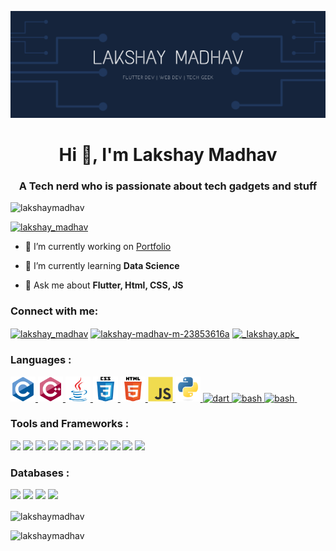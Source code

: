 <p><a  href  =  "https://www.lakshaymadhav.in">

<img  src="banner.png" alt="lakshaymadhav"/>

</a></p>

  

<h1  align="center">Hi 👋, I'm Lakshay Madhav</h1>

<h3  align="center">A Tech nerd who is passionate about tech gadgets and stuff</h3>

  

<p  align="left"> <img  src="https://komarev.com/ghpvc/?username=lakshaymadhav&label=Profile%20views&color=0e75b6&style=flat"  alt="lakshaymadhav" /> </p><p  align="left"> <a  href="https://twitter.com/lakshay_madhav"  target="blank"><img  src="https://img.shields.io/twitter/follow/lakshay_madhav?logo=twitter&style=for-the-badge"  alt="lakshay_madhav" /></a> </p>

  

- 🔭 I’m currently working on [Portfolio](https://lakshaymadhav.in)

  

- 🌱 I’m currently learning **Data Science**

  

- 💬 Ask me about **Flutter, Html, CSS, JS**

<h3  align="left">Connect with me:</h3>

<p  align="left">

<a  href="https://twitter.com/lakshay_madhav"  target="blank"><img  align="center"  src="https://img.icons8.com/plasticine/100/000000/twitter--v2.png" alt="lakshay_madhav"  height="40"  width="40" /></a> <a  href="https://linkedin.com/in/lakshay-madhav-m-23853616a"  target="blank"><img  align="center" src="https://img.icons8.com/plasticine/100/000000/linkedin.png" alt="lakshay-madhav-m-23853616a"  height="40"  width="40" /></a> <a  href="https://instagram.com/_lakshay.apk_"  target="blank"><img  align="center"  src="https://img.icons8.com/cotton/100/000000/instagram-new.png" alt="_lakshay.apk_"  height="40"  width="40" /></a>

</p>

<h3  align="left">Languages :</h3>

<p  align="left">
<a  href="https://www.cprogramming.com/"  target="_blank"> <img  src="https://raw.githubusercontent.com/devicons/devicon/master/icons/c/c-original.svg"  alt="c"  width="40"  height="40"/> </a>
 <a  href="https://www.w3schools.com/cpp/"  target="_blank"> <img  src="https://raw.githubusercontent.com/devicons/devicon/master/icons/cplusplus/cplusplus-original.svg"  alt="cplusplus"  width="40"  height="40"/> </a>
  <a  href="https://www.java.com"  target="_blank"> <img  src="https://raw.githubusercontent.com/devicons/devicon/master/icons/java/java-original.svg"  alt="java"  width="40"  height="40"/> </a>
  <a  href="https://www.w3schools.com/css/"  target="_blank"> <img  src="https://raw.githubusercontent.com/devicons/devicon/master/icons/css3/css3-original-wordmark.svg"  alt="css3"  width="40"  height="40"/> </a> 
  <a  href="https://www.w3.org/html/"  target="_blank"> <img  src="https://raw.githubusercontent.com/devicons/devicon/master/icons/html5/html5-original-wordmark.svg"  alt="html5"  width="40"  height="40"/> </a> 
  <a  href="https://developer.mozilla.org/en-US/docs/Web/JavaScript"  target="_blank"> <img src="https://raw.githubusercontent.com/devicons/devicon/master/icons/javascript/javascript-original.svg"  alt="javascript"  width="40"  height="40"/> 
  <a  href="https://www.python.org"  target="_blank"> <img  src="https://raw.githubusercontent.com/devicons/devicon/master/icons/python/python-original.svg"  alt="python"  width="40"  height="40"/> </a> 
 <a  href="https://dart.dev"  target="_blank"> <img  src="https://www.vectorlogo.zone/logos/dartlang/dartlang-icon.svg"  alt="dart"  width="40"  height="40"/> </a> 
  <a  href="https://www.gnu.org/software/bash/"  target="_blank"> <img  src="https://www.vectorlogo.zone/logos/gnu_bash/gnu_bash-icon.svg"  alt="bash"  width="40"  height="40"/> </a> 
  <a  href="https://developer.mozilla.org/en-US/docs/Web/XML/XML_introduction"  target="_blank"> <img  src="https://img.icons8.com/officel/40/000000/xml-file.png"  alt="bash"  width="40"  height="40"/> </a> 
  <img />
</p>
  
 <h3  align="left">Tools and Frameworks :</h3>

<p  align="left">
<img src="https://img.icons8.com/plasticine/40/000000/visual-studio-code-2019.png"/>
<img src="https://img.icons8.com/fluent/40/000000/android-os.png"/>
<img src="https://img.icons8.com/office/40/000000/console.png"/>
<img src="https://img.icons8.com/color/40/000000/git.png"/>
<img src="https://img.icons8.com/ios-filled/40/000000/bitbucket.png"/>
<img src="https://img.icons8.com/color/40/000000/bootstrap.png"/>
<img src="https://img.icons8.com/color/40/000000/flutter.png"/>
<img src="https://img.icons8.com/color/40/000000/nodejs.png"/>
<img src="https://img.icons8.com/plasticine/40/000000/discord-logo.png"/>
<img src="https://img.icons8.com/color/40/000000/linux.png"/>
<img src="https://img.icons8.com/color/40/000000/figma.png"/>
</p>
<h3  align="left">Databases :</h3>

<p  align="left">
<img src="https://img.icons8.com/color/40/000000/firebase.png"/>
<img src="https://img.icons8.com/color/40/000000/mysql-logo.png"/>
<img src="https://img.icons8.com/color/40/000000/mongodb.png"/>
<img src="https://img.icons8.com/pastel-glyph/40/000000/api--v2.png"/>

</p>
 

  

<p><img  align="center"  src="https://github-readme-stats.vercel.app/api?username=lakshaymadhav&show_icons=true&locale=en"  alt="lakshaymadhav"/></p>
<p><img  align="left"  src="https://github-readme-stats.vercel.app/api/top-langs?username=lakshaymadhav&show_icons=true&locale=en&layout=compact"  alt="lakshaymadhav"/></p>